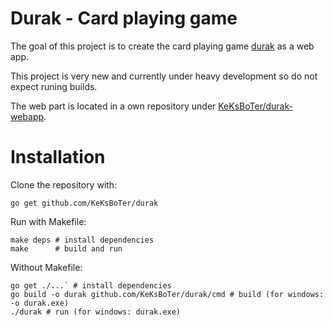 # Durak - Card playing game

The goal of this project is to create the card playing game [durak](https://de.wikipedia.org/wiki/Durak_(Kartenspiel)) as a web app.

This project is very new and currently under heavy development so do not expect runing builds.

The web part is located in a own repository under [KeKsBoTer/durak-webapp](https://github.com/KeKsBoTer/durak-webapp).

# Installation

Clone the repository with:

`go get github.com/KeKsBoTer/durak`

Run with Makefile:

```
make deps # install dependencies
make      # build and run
```
    
Without Makefile:

```
go get ./...` # install dependencies
go build -o durak github.com/KeKsBoTer/durak/cmd # build (for windows: -o durak.exe)
./durak # run (for windows: durak.exe)
```

